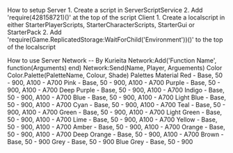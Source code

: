 How to setup
  Server
    1. Create a script in ServerScriptService
    2. Add 'require(428158721)()' at the top of the script
  Client
    1. Create a localscript in either StarterPlayerScripts, StarterCharacterScripts, StarterGui or StarterPack
    2. Add 'require(Game.ReplicatedStorage:WaitForChild('Environment'))()' to the top of the localscript

How to use
  Server
    Network -- By Kurieita
      Network:Add('Function Name', function(Arguments) end)
      Network:Send(Name, Player, Arguements)
    Color
      Color.Palette(PaletteName, Colour, Shade)
        Palettes
          Material
            Red - Base, 50 - 900, A100 - A700
            Pink - Base, 50 - 900, A100 - A700
            Purple - Base, 50 - 900, A100 - A700
            Deep Purple - Base, 50 - 900, A100 - A700
            Indigo - Base, 50 - 900, A100 - A700
            Blue - Base, 50 - 900, A100 - A700
            Light Blue - Base, 50 - 900, A100 - A700
            Cyan - Base, 50 - 900, A100 - A700
            Teal - Base, 50 - 900, A100 - A700
            Green - Base, 50 - 900, A100 - A700
            Light Green - Base, 50 - 900, A100 - A700
            Lime - Base, 50 - 900, A100 - A700
            Yellow - Base, 50 - 900, A100 - A700
            Amber - Base, 50 - 900, A100 - A700
            Orange - Base, 50 - 900, A100 - A700
            Deep Orange - Base, 50 - 900, A100 - A700
            Brown - Base, 50 - 900
            Grey - Base, 50 - 900
            Blue Grey - Base, 50 - 900
